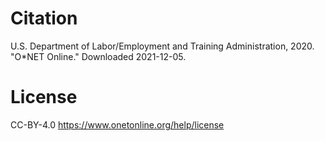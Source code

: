 # Citation
U.S. Department of Labor/Employment and Training Administration, 2020. "O*NET Online." Downloaded 2021-12-05.

# License
CC-BY-4.0 https://www.onetonline.org/help/license